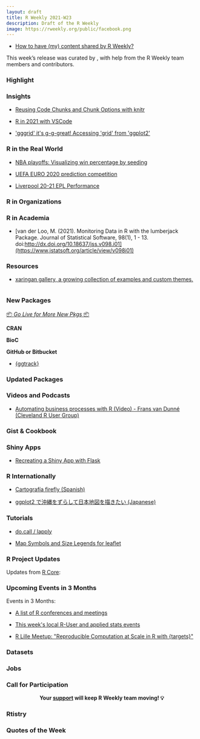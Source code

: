 ```yaml
---
layout: draft
title: R Weekly 2021-W23
description: Draft of the R Weekly
image: https://rweekly.org/public/facebook.png
---
```



+ [How to have (my) content shared by R Weekly?](https://github.com/rweekly/rweekly.org#how-to-have-my-content-shared-by-r-weekly)

This week’s release was curated by [](), with help from the R Weekly team members and contributors.



###  Highlight



### Insights

+ [Reusing Code Chunks and Chunk Options with knitr](https://yihui.org/en/2021/05/knitr-reuse/)

+ [R in 2021 with VSCode](https://datamares.netlify.app/en/post/r-vscode/)

+ ['gggrid' it's g-g-great! Accessing 'grid' from 'ggplot2'](https://www.stat.auckland.ac.nz/~paul/Reports/gggrid/gggrid.html)

### R in the Real World

+ [NBA playoffs: Visualizing win percentage by seeding](https://statisticaloddsandends.wordpress.com/2021/06/02/nba-playoffs-visualizing-win-percentage-by-seeding/)

+ [UEFA EURO 2020 prediction competition](http://sandsynligvis.dk/2021/06/02/uefa-euro-2020-prediction-competition/)

+ [Liverpool 20-21 EPL Performance](https://rodserr.github.io/logbook/posts/2021-05-31-liverpool-20-21-epl-performance/)

###  R in Organizations




###  R in Academia

+ [van der Loo, M. (2021). Monitoring Data in R with the lumberjack Package. Journal of Statistical Software, 98(1), 1 - 13. doi:http://dx.doi.org/10.18637/jss.v098.i01](https://www.jstatsoft.org/article/view/v098i01)

###  Resources

+ [xaringan gallery, a growing collection of examples and custom themes.](https://xaringan.gallery/)

![]()

###  New Packages

<p class="added-hostname"><a href="https://rweekly.org/live" target="_blank" class="externalLink">📦 <i>Go Live for More New Pkgs</i> 📦</a></p>

**CRAN**




**BioC**



**GitHub or Bitbucket**

+ [{ggtrack}](https://github.com/mrjoh3/ggtrack)

### Updated Packages



###  Videos and Podcasts

+ [Automating business processes with R (Video) - Frans van Dunné (Cleveland R User Group)](https://youtu.be/WyUpLE8e2J4)


### Gist & Cookbook



### Shiny Apps

+ [Recreating a Shiny App with Flask](https://www.jumpingrivers.com/blog/r-shiny-python-flask/)

### R Internationally

+ [Cartografía firefly (Spanish)](https://dominicroye.github.io/es/2021/cartograf%C3%ADa-firefly/)

+ [ggplot2 で沖縄をずらして日本地図を描きたい (Japanese)](https://ill-identified.hatenablog.com/entry/2021/05/30/180927)

###  Tutorials

+ [do.call / lapply](https://shikokuchuo.net/posts/09-docall-lapply/)

+ [Map Symbols and Size Legends for leaflet](https://roh.engineering/posts/2021/05/map-symbols-and-size-legends-for-leaflet/)

###  R Project Updates

Updates from [R Core](http://developer.r-project.org/blosxom.cgi/R-devel/NEWS):


###  Upcoming Events in 3 Months

Events in 3 Months:

+ [A list of R conferences and meetings](https://jumpingrivers.github.io/meetingsR/events.html)

+ [This week's local R-User and applied stats events](https://community.rstudio.com/c/irl)

+ [R Lille Meetup: "Reproducible Computation at Scale in R with {targets}"](https://www.meetup.com/R-Lille/events/277902715/)


### Datasets



### Jobs



###  Call for Participation


<p class="hide-support added-hostname support-rweekly" style="text-align: center;font-weight: bold;">Your <a class="non-visited externalLink" href="https://www.patreon.com/rweekly" onclick="pas(this)">support</a> will keep R Weekly team moving! 💡</p>

### Rtistry





###  Quotes of the Week

